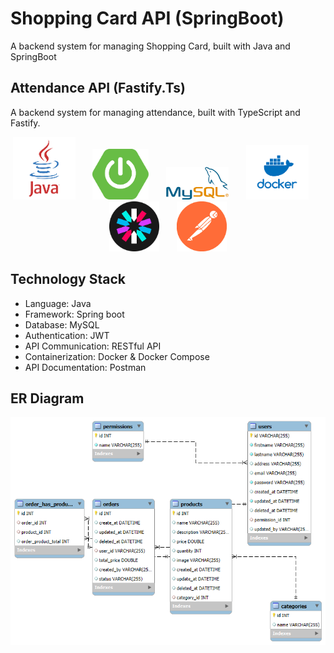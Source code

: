 # Shopping Card API (SpringBoot)

A backend system for managing Shopping Card, built with Java and SpringBoot

## Attendance API (Fastify.Ts)

A backend system for managing attendance, built with TypeScript and Fastify.

<p align="center">
  <img src="image/java.png" width="100" />
  &nbsp;&nbsp;&nbsp;&nbsp;&nbsp;
  <img src="image/sp.png" width="90" />
  &nbsp;&nbsp;&nbsp;&nbsp;&nbsp;
  <img src="image/mysql.png" width="100" />
  &nbsp;&nbsp;&nbsp;&nbsp;&nbsp;
  <img src="image/docker.png" width="100" />
  &nbsp;&nbsp;&nbsp;&nbsp;&nbsp;
  <img src="image/jwt.png" width="80" />
  &nbsp;&nbsp;&nbsp;&nbsp;&nbsp;
  <img src="image/post.png" width="80" />
</p>


## Technology Stack

- Language: Java
- Framework: Spring boot
- Database: MySQL 
- Authentication: JWT
- API Communication: RESTful API
- Containerization: Docker & Docker Compose
- API Documentation: Postman 


## ER Diagram
![ER Diagram](image/shop_er.png)
